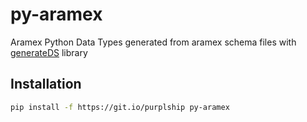 # py-aramex

Aramex Python Data Types generated from aramex schema files with [generateDS](http://www.davekuhlman.org/generateDS.html) library

## Installation

```bash
pip install -f https://git.io/purplship py-aramex
```